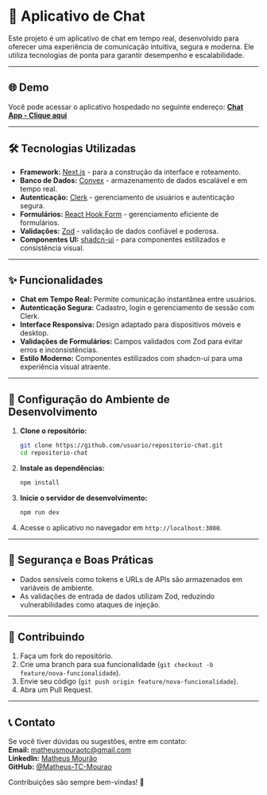 # 📱 Aplicativo de Chat

Este projeto é um aplicativo de chat em tempo real, desenvolvido para oferecer uma experiência de comunicação intuitiva, segura e moderna. Ele utiliza tecnologias de ponta para garantir desempenho e escalabilidade.

---

## 🌐 Demo

Você pode acessar o aplicativo hospedado no seguinte endereço:
**[Chat App - Clique aqui](https://chat-app-mt.vercel.app/conversations)**

---

## 🛠 Tecnologias Utilizadas

- **Framework:** [Next.js](https://nextjs.org/) - para a construção da interface e roteamento.
- **Banco de Dados:** [Convex](https://www.convex.dev/) - armazenamento de dados escalável e em tempo real.
- **Autenticação:** [Clerk](https://clerk.dev/) - gerenciamento de usuários e autenticação segura.
- **Formulários:** [React Hook Form](https://react-hook-form.com/) - gerenciamento eficiente de formulários.
- **Validações:** [Zod](https://zod.dev/) - validação de dados confiável e poderosa.
- **Componentes UI:** [shadcn-ui](https://ui.shadcn.dev/) - para componentes estilizados e consistência visual.

---

## ✨ Funcionalidades

- **Chat em Tempo Real:** Permite comunicação instantânea entre usuários.
- **Autenticação Segura:** Cadastro, login e gerenciamento de sessão com Clerk.
- **Interface Responsiva:** Design adaptado para dispositivos móveis e desktop.
- **Validações de Formulários:** Campos validados com Zod para evitar erros e inconsistências.
- **Estilo Moderno:** Componentes estilizados com shadcn-ui para uma experiência visual atraente.

---

## 🚀 Configuração do Ambiente de Desenvolvimento

1. **Clone o repositório:**

   ```bash
   git clone https://github.com/usuario/repositorio-chat.git
   cd repositorio-chat
   ```

2. **Instale as dependências:**

   ```bash
   npm install
   ```

3. **Inicie o servidor de desenvolvimento:**

   ```bash
   npm run dev
   ```

4. Acesse o aplicativo no navegador em `http://localhost:3000`.

---

## 🔐 Segurança e Boas Práticas

- Dados sensíveis como tokens e URLs de APIs são armazenados em variáveis de ambiente.
- As validações de entrada de dados utilizam Zod, reduzindo vulnerabilidades como ataques de injeção.

---

## 📌 Contribuindo

1. Faça um fork do repositório.
2. Crie uma branch para sua funcionalidade (`git checkout -b feature/nova-funcionalidade`).
3. Envie seu código (`git push origin feature/nova-funcionalidade`).
4. Abra um Pull Request.

---

## 📞 Contato

Se você tiver dúvidas ou sugestões, entre em contato:</br>
**Email:** [matheusmouraotc@gmail.com](matheusmouraotc@gmail.com) </br>
**LinkedIn:** [Matheus Mourão](https://www.linkedin.com/in/matheus-mour%C3%A3o-13a838208/)</br>
**GitHub:** [@Matheus-TC-Mourao](https://github.com/Matheus-TC-Mourao)

Contribuições são sempre bem-vindas! 🎉

